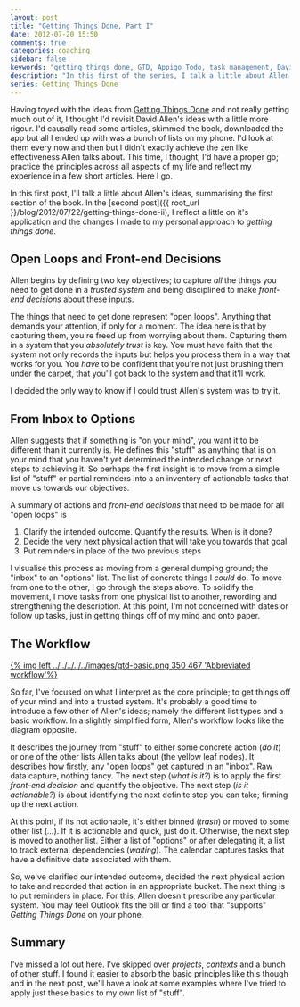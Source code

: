 ```yaml
---
layout: post
title: "Getting Things Done, Part I"
date: 2012-07-20 15:50
comments: true
categories: coaching
sidebar: false
keywords: "getting things done, GTD, Appigo Todo, task management, David Allen, Stree-free productivity"
description: "In this first of the series, I talk a little about Allen's ideas, summarising the first section of the book and reflect a little on the changes I made to my personal approach to getting things done."
series: Getting Things Done
---
```


Having toyed with the ideas from [Getting Things Done](http://www.amazon.co.uk/gp/product/0749922648/ref=as_li_qf_sp_asin_il_tl?ie=UTF8&tag=diyfiesta&linkCode=as2&camp=1634&creative=6738&creativeASIN=0749922648) and not really getting much out of it, I thought I'd revisit David Allen's ideas with a little more rigour. I'd causally read some articles, skimmed the book, downloaded the app but all I ended up with was a bunch of lists on my phone. I'd look at them every now and then but I didn't exactly achieve the zen like effectiveness Allen talks about. This time, I thought, I'd have a proper go; practice the principles across all aspects of my life and reflect my experience in a few short articles. Here I go.


In this first post, I'll talk a little about Allen's ideas, summarising the first section of the book. In the [second post]({{ root_url }}/blog/2012/07/22/getting-things-done-ii), I reflect a little on it's application and the changes I made to my personal approach to _getting things done_.

<!-- more -->

## Open Loops and Front-end Decisions

Allen begins by defining two key objectives; to capture _all_ the things you need to get done in a _trusted system_ and being disciplined to make _front-end decisions_ about these inputs.

The things that need to get done represent "open loops". Anything that demands your attention, if only for a moment. The idea here is that by capturing them, you're freed up from worrying about them. Capturing them in a system that you _absolutely trust_ is key. You must have faith that the system not only records the inputs but helps you process them in a way that works for you. You _have_ to be confident that you're not just brushing them under the carpet, that you'll got back to the system and that it'll work.

I decided the only way to know if I could trust Allen's system was to try it.


## From Inbox to Options

Allen suggests that if something is "on your mind", you want it to be different than it currently is. He defines this "stuff" as anything that is on your mind that you haven't yet determined the intended change or next steps to achieving it. So perhaps the first insight is to move from a simple list of "stuff" or partial reminders into a an inventory of actionable tasks that move us towards our objectives.

A summary of actions and _front-end decisions_ that need to be made for all "open loops" is

1. Clarify the intended outcome. Quantify the results. When is it done?
1. Decide the very next physical action that will take you towards that goal
1. Put reminders in place of the two previous steps


I visualise this process as moving from a general dumping ground; the "inbox" to an "options" list. The list of concrete things I _could_ do. To move from one to the other, I go through the steps above. To solidify the movement, I move tasks from one physical list to another, rewording and strengthening the description. At this point, I'm not concerned with dates or follow up tasks, just in getting things off of my mind and onto paper.

## The Workflow

[{% img left ../../../../../images/gtd-basic.png 350 467 'Abbreviated workflow'%}](../../../../../images/gtd-basic.png)

So far, I've focused on what I interpret as the core principle; to get things off of your mind and into a trusted system. It's probably a good time to introduce a few other of Allen's ideas; namely the different list types and a basic workflow. In a slightly simplified form, Allen's workflow looks like the diagram opposite.

It describes the journey from "stuff" to either some concrete action (_do it_) or one of the other lists Allen talks about (the yellow leaf nodes). It describes how firstly, any "open loops" get captured in an "inbox". Raw data capture, nothing fancy. The next step (_what is it?_) is to apply the first _front-end decision_ and quantify the objective. The next step (_is it actionable?_) is about identifying the next definite step you can take; firming up the next action.

At this point, if its not actionable, it's either binned (_trash_) or moved to some other list (_..._). If it is actionable and quick, just do it. Otherwise, the next step is moved to another list. Either a list of "options" or after delegating it, a list to track external dependencies (_waiting_). The calendar captures tasks that have a definitive date associated with them.

So, we've clarified our intended outcome, decided the next physical action to take and recorded that action in an appropriate bucket. The next thing is to put reminders in place. For this, Allen doesn't prescribe any particular system. You may feel Outlook fits the bill or find a tool that "supports" _Getting Things Done_ on your phone.

## Summary

I've missed a lot out here. I've skipped over _projects_, _contexts_ and a bunch of other stuff. I found it easier to absorb the basic principles like this though and in the next post, we'll have a look at some examples where I've tried to apply just these basics to my own list of "stuff".
